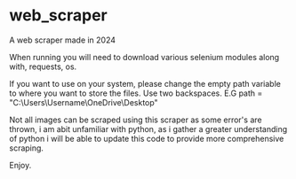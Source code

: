 # web_scraper
A web scraper made in 2024

When running you will need to download various selenium modules along with, requests, os.

If you want to use on your system, please change the empty path variable to where you want to store the files. Use two backspaces. E.G path = "C:\\Users\Username\\OneDrive\\Desktop"

Not all images can be scraped using this scraper as some error's are thrown, i am abit unfamiliar with python, as i gather a greater understanding of python i will be able to update this code to provide more comprehensive scraping.

Enjoy. 
